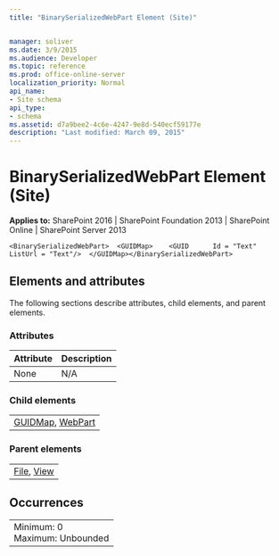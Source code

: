 ```yaml
---
title: "BinarySerializedWebPart Element (Site)"


manager: soliver
ms.date: 3/9/2015
ms.audience: Developer
ms.topic: reference
ms.prod: office-online-server
localization_priority: Normal
api_name:
- Site schema
api_type:
- schema
ms.assetid: d7a9bee2-4c6e-4247-9e8d-540ecf59177e
description: "Last modified: March 09, 2015"
---
```


# BinarySerializedWebPart Element (Site)

 
  
 **Applies to:** SharePoint 2016 | SharePoint Foundation 2013 | SharePoint Online | SharePoint Server 2013
  
```
<BinarySerializedWebPart>  <GUIDMap>    <GUID      Id = "Text"      ListUrl = "Text"/>  </GUIDMap></BinarySerializedWebPart>
```

## Elements and attributes

The following sections describe attributes, child elements, and parent elements.

### Attributes

|**Attribute**|**Description**|
|:-----|:-----|
|None  <br/> |N/A  <br/> |
   
### Child elements

||
|:-----|
|[GUIDMap](guidmap-element-site.md), [WebPart](webpart-element-site.md)|
   
### Parent elements

||
|:-----|
|[File](file-element.md), [View](view-element-site.md)|
   
## Occurrences

||
|:-----|
|Minimum: 0  <br/> Maximum: Unbounded  <br/> |
   

